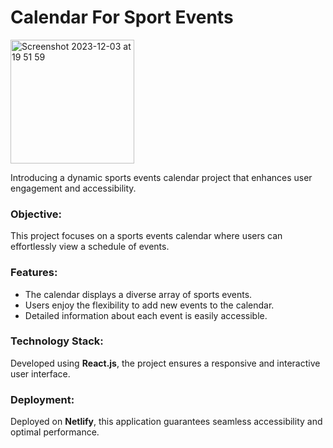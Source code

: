 # Calendar For Sport Events


<img width="198" alt="Screenshot 2023-12-03 at 19 51 59" src="https://github.com/anetasopa/calendar-for-sport-events/assets/58802893/48053871-382c-4b19-9e42-15ef6adb8d59">


Introducing a dynamic sports events calendar project that enhances user engagement and accessibility.

### Objective:

This project focuses on a sports events calendar where users can effortlessly view a schedule of events.

### Features:

* The calendar displays a diverse array of sports events.
* Users enjoy the flexibility to add new events to the calendar.
* Detailed information about each event is easily accessible.

### Technology Stack:

Developed using **React.js**, the project ensures a responsive and interactive user interface.

### Deployment:

Deployed on **Netlify**, this application guarantees seamless accessibility and optimal performance.
